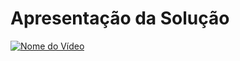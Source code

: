 # Apresentação da Solução

[![Nome do Vídeo](https://img.youtube.com/vi/nekuFhUUfk0/0.jpg)](https://www.youtube.com/watch?v=nekuFhUUfk0)
